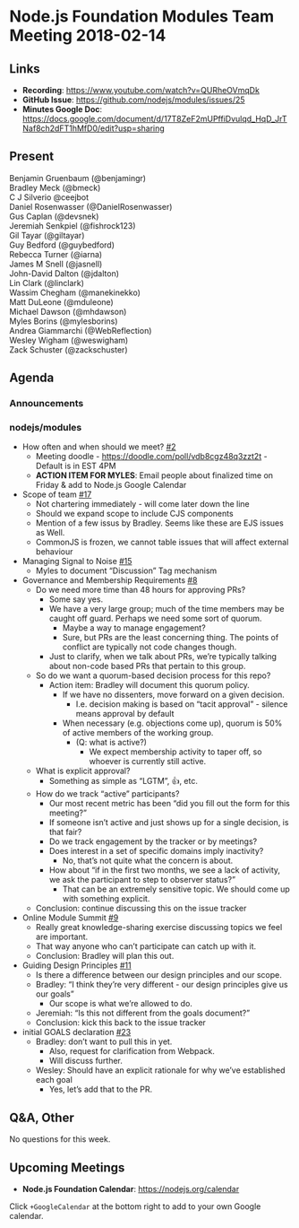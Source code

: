# Node.js Foundation Modules Team Meeting 2018-02-14

## Links

* **Recording**: https://www.youtube.com/watch?v=QURheOVmqDk
* **GitHub Issue**: https://github.com/nodejs/modules/issues/25
* **Minutes Google Doc**: https://docs.google.com/document/d/17T8ZeF2mUPffiDvulqd_HqD_JrTNaf8ch2dFT1hMfD0/edit?usp=sharing

## Present

Benjamin Gruenbaum (@benjamingr)  
Bradley Meck (@bmeck)  
C J Silverio @ceejbot  
Daniel Rosenwasser (@DanielRosenwasser)  
Gus Caplan (@devsnek)  
Jeremiah Senkpiel (@fishrock123)  
Gil Tayar (@giltayar)  
Guy Bedford (@guybedford)  
Rebecca Turner (@iarna)  
James M Snell (@jasnell)  
John-David Dalton (@jdalton)  
Lin Clark (@linclark)  
Wassim Chegham (@manekinekko)  
Matt DuLeone (@mduleone)  
Michael Dawson (@mhdawson)  
Myles Borins (@mylesborins)  
Andrea Giammarchi (@WebReflection)  
Wesley Wigham (@weswigham)  
Zack Schuster (@zackschuster)

## Agenda

### Announcements

### nodejs/modules

* How often and when should we meet? [#2](https://github.com/nodejs/modules/issues/2)
  - Meeting doodle - https://doodle.com/poll/vdb8cgz48q3zzt2t - Default is in EST 4PM
  - **ACTION ITEM FOR MYLES**: Email people about finalized time on Friday & add to Node.js Google Calendar 
* Scope of team [#17](https://github.com/nodejs/modules/issues/17)
  - Not chartering immediately - will come later down the line
  - Should we expand scope to include CJS components
  - Mention of a few issus by Bradley. Seems like these are EJS issues as
           Well.
  - CommonJS is frozen, we cannot table issues that will affect external
            behaviour
* Managing Signal to Noise [#15](https://github.com/nodejs/modules/issues/15)
  - Myles to document “Discussion” Tag mechanism
* Governance and Membership Requirements [#8](https://github.com/nodejs/modules/issues/8)
  - Do we need more time than 48 hours for approving PRs?
    - Some say yes.
    - We have a very large group; much of the time members may be caught off guard. Perhaps we need some sort of quorum.
      - Maybe a way to manage engagement?
      - Sure, but PRs are the least concerning thing. The points of conflict are typically not code changes though.
    - Just to clarify, when we talk about PRs, we’re typically talking about non-code based PRs that pertain to this group.
  - So do we want a quorum-based decision process for this repo?
    - Action item: Bradley will document this quorum policy.
      - If we have no dissenters, move forward on a given decision.
        - I.e. decision making is based on “tacit approval” - silence means approval by default
      - When necessary (e.g. objections come up), quorum is 50% of active members of the working group.
        - (Q: what is active?)
          - We expect membership activity to taper off, so whoever is currently still active.
  - What is explicit approval?
    - Something as simple as “LGTM”, :+1:, etc.
  - How do we track “active” participants?
    - Our most recent metric has been “did you fill out the form for this meeting?”
    - If someone isn’t active and just shows up for a single decision, is that fair?
    - Do we track engagement by the tracker or by meetings?
    - Does interest in a set of specific domains imply inactivity?
      - No, that’s not quite what the concern is about.
    - How about “if in the first two months, we see a lack of activity, we ask the participant to step to observer status?”
      - That can be an extremely sensitive topic. We should come up with something explicit.
  - Conclusion: continue discussing this on the issue tracker
* Online Module Summit [#9](https://github.com/nodejs/modules/issues/9)
  - Really great knowledge-sharing exercise discussing topics we feel are important.
  - That way anyone who can’t participate can catch up with it.
  - Conclusion: Bradley will plan this out.
* Guiding Design Principles [#11](https://github.com/nodejs/modules/issues/11)
  - Is there a difference between our design principles and our scope.
  - Bradley: “I think they’re very different - our design principles give us our goals”
    - Our scope is what we’re allowed to do.
  - Jeremiah: “Is this not different from the goals document?”
  - Conclusion: kick this back to the issue tracker
* initial GOALS declaration [#23](https://github.com/nodejs/modules/pull/23)
  - Bradley: don’t want to pull this in yet.
    - Also, request for clarification from Webpack.
    - Will discuss further.
  - Wesley: Should have an explicit rationale for why we’ve established each goal 
    - Yes, let’s add that to the PR.

## Q&A, Other

No questions for this week.  

## Upcoming Meetings

* **Node.js Foundation Calendar**: https://nodejs.org/calendar

Click `+GoogleCalendar` at the bottom right to add to your own Google calendar.
